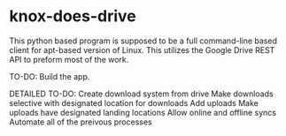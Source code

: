 # knox-does-drive
This python based program is supposed to be a full command-line based client for apt-based version of Linux. This utilizes the Google Drive REST API to preform most of the work.

TO-DO:
Build the app. 

DETAILED TO-DO:
Create download system from drive
Make downloads selective with designated location for downloads
Add uploads 
Make uploads have designated landing locations
Allow online and offline syncs
Automate all of the preivous processes



